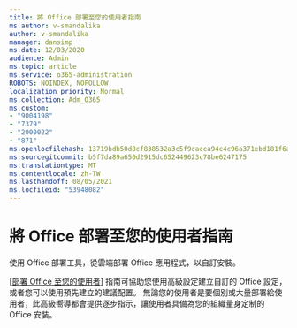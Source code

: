 ```yaml
---
title: 將 Office 部署至您的使用者指南
ms.author: v-smandalika
author: v-smandalika
manager: dansimp
ms.date: 12/03/2020
audience: Admin
ms.topic: article
ms.service: o365-administration
ROBOTS: NOINDEX, NOFOLLOW
localization_priority: Normal
ms.collection: Adm_O365
ms.custom:
- "9004198"
- "7379"
- "2000022"
- "871"
ms.openlocfilehash: 13719bdb50d8cf838532a3c5f9cacca94c4c96a371ebd181f6ab04b3c51db0a0
ms.sourcegitcommit: b5f7da89a650d2915dc652449623c78be6247175
ms.translationtype: MT
ms.contentlocale: zh-TW
ms.lasthandoff: 08/05/2021
ms.locfileid: "53948082"
---
```

# <a name="deploy-office-to-your-users-guide"></a>將 Office 部署至您的使用者指南

使用 Office 部署工具，從雲端部署 Office 應用程式，以自訂安裝。

[[部署 Office 至您的使用者](https://go.microsoft.com/fwlink/?linkid=2146451)] 指南可協助您使用高級設定建立自訂的 Office 設定，或者您可以使用預先建立的建議配置。 無論您的使用者是要個別或大量部署給使用者，此高級嚮導都會提供逐步指示，讓使用者具備為您的組織量身定制的 Office 安裝。